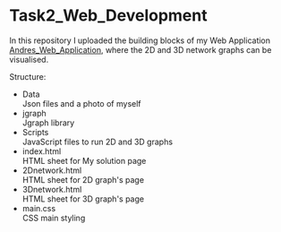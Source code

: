 # Task2_Web_Development

In this repository I uploaded the building blocks of my Web Application [Andres_Web_Application](https://andresagdt515.github.io/Task2_Web_Development/), where the 2D and 3D network graphs can be visualised.

Structure:
- Data <br />
Json files and a photo of myself
- jgraph <br />
Jgraph library 
- Scripts <br />
JavaScript files to run 2D and 3D graphs
- index.html <br />
HTML sheet for My solution page
- 2Dnetwork.html <br />
HTML sheet for 2D graph's page
- 3Dnetwork.html <br />
HTML sheet for 3D graph's page
- main.css<br />
CSS main styling 
